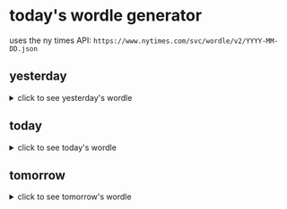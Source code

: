# today's wordle generator

uses the ny times API: `https://www.nytimes.com/svc/wordle/v2/YYYY-MM-DD.json`

## yesterday

<details>
    <summary>click to see yesterday's wordle</summary>

    pious

</details>

## today

<details>
    <summary>click to see today's wordle</summary>

    jerky

</details>

## tomorrow

<details>
    <summary>click to see tomorrow's wordle</summary>

    media

</details>
